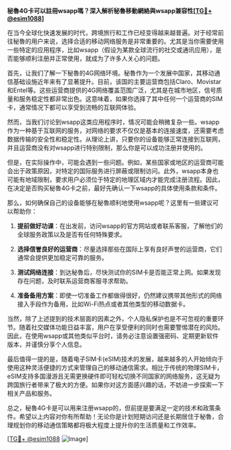 **秘魯4G卡可以註冊wsapp嗎？深入解析秘魯移動網絡與wsapp兼容性[[TG💪+ @esim1088](https://t.me/s/esim1088)]**

在当今全球化快速发展的时代，跨境旅行和工作已经变得越来越普遍。对于经常前往秘魯的用户来说，选择合适的移动网络服务是非常重要的。尤其是当你需要使用一些特定的应用程序，比如wsapp（假设为某款全球流行的社交或通讯应用），是否能够顺利注册并正常使用，就成为了许多人关心的问题。

首先，让我们了解一下秘魯的4G网络环境。秘魯作为一个发展中国家，其移动通信基础设施近年来有了显著提升。目前，该国的主要运营商包括Claro、Movistar和Entel等。这些运营商提供的4G网络覆盖范围广泛，尤其是在城市地区，信号质量和服务稳定性都非常出色。这意味着，如果你选择了其中任何一个运营商的SIM卡，通常情况下都可以享受到流畅的互联网体验。

然而，当我们讨论到wsapp这类应用程序时，情况可能会稍微复杂一些。wsapp作为一种基于互联网的服务，对网络的要求不仅仅是基本的连接速度，还需要考虑数据传输的安全性和稳定性。从理论上讲，只要你的设备能够正常连接到互联网，并且运营商没有对wsapp进行特别限制，那么你是可以成功注册并使用的。

但是，在实际操作中，可能会遇到一些问题。例如，某些国家或地区的运营商可能会出于政策原因，对特定的国际服务进行屏蔽或限制访问。此外，wsapp本身也可能有地域限制，要求用户必须位于特定的地理区域内才能完成注册流程。因此，在决定是否购买秘魯4G卡之前，最好先确认一下wsapp的具体使用条款和条件。

那么，如何确保自己的设备能够在秘魯顺利地使用wsapp呢？这里有一些建议可以帮助你：

1. **提前做好功课**：在出发前，访问wsapp的官方网站或者联系客服，了解他们的全球服务政策以及是否有任何特殊要求。
   
2. **选择信誉良好的运营商**：尽量选择那些在国际上享有良好声誉的运营商，它们通常会提供更加稳定可靠的服务。

3. **测试网络连接**：到达秘魯后，尽快测试你的SIM卡是否能正常上网。如果发现存在问题，及时联系运营商客服寻求帮助。

4. **准备备用方案**：即使一切准备工作都做得很好，仍然建议携带其他形式的网络接入手段作为备用，比如Wi-Fi热点或者其他类型的移动数据卡。

当然，除了上述提到的技术层面的因素之外，个人隐私保护也是不可忽视的重要环节。随着社交媒体功能日益丰富，用户在享受便利的同时也需要警惕潜在的风险。因此，在使用wsapp或其他类似平台时，请务必注意设置强密码、定期更新软件版本，并谨慎分享个人信息。

最后值得一提的是，随着电子SIM卡(eSIM)技术的发展，越来越多的人开始倾向于使用这种灵活便捷的方式来管理自己的移动通信需求。相比于传统的物理SIM卡，eSIM支持多国漫游且无需更换硬件即可轻松切换不同国家的网络服务，这无疑为跨国旅行者带来了极大的方便。如果你对这方面感兴趣的话，不妨进一步探索一下相关产品和服务。

总之，秘魯4G卡是可以用来注册wsapp的，但前提是要满足一定的技术和政策条件。希望以上内容对你有所帮助！无论你是计划短期访问还是长期居住于秘魯，合理规划你的移动通信策略都将极大程度上提升你的生活质量和工作效率。

[[TG💪+ @esim1088](https://t.me/s/esim1088) ![Image](https://i.postimg.cc/4NQfJmqS/Snipaste-2025-05-13-00-14-12.png)]